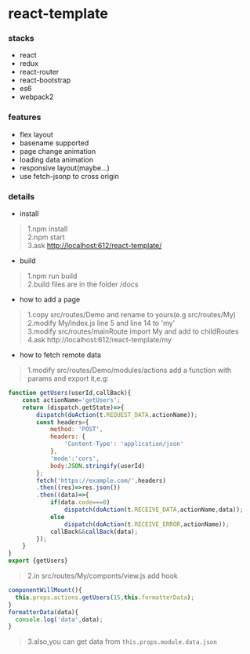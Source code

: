 react-template
========
### stacks
* react
* redux
* react-router
* react-bootstrap
* es6
* webpack2
### features
* flex layout
* basename supported
* page change animation
* loading data animation
* responsive layout(maybe...)
* use fetch-jsonp to cross origin
### details
* install
> 1.npm install  
> 2.npm start  
> 3.ask [http://localhost:612/react-template/](http://localhost:612/react-template/)
* build
> 1.npm run build  
> 2.build files are in the folder /docs
* how to add a page
> 1.copy src/routes/Demo and rename to yours(e.g src/routes/My)  
> 2.modify My/index.js line 5 and line 14 to 'my'  
> 3.modify src/routes/mainRoute import My and add to childRoutes  
> 4.ask http://localhost:612/react-template/my
* how to fetch remote data
> 1.modify src/routes/Demo/modules/actions add a function with params and export it,e.g:
```javascript
function getUsers(userId,callBack){
	const actionName='getUsers';
	return (dispatch,getState)=>{
		dispatch(doAction(t.REQUEST_DATA,actionName));
		const headers={
			method: 'POST',
			headers: {
				'Content-Type': 'application/json'
			},
			'mode':'cors',
			body:JSON.stringify(userId)
		};
		fetch('https://example.com/',headers)
		.then((res)=>res.json())
		.then((data)=>{
			if(data.code===0)
				dispatch(doAction(t.RECEIVE_DATA,actionName,data));
			else
				dispatch(doAction(t.RECEIVE_ERROR,actionName));
			callBack&&callBack(data);
		});
	}
}
export {getUsers}
```   
> 2.in src/routes/My/componts/view.js add hook 
```javascript
componentWillMount(){
  this.props.actions.getUsers(15,this.formatterData);
}
formatterData(data){
  console.log('data',data);
}
```
> 3.also,you can get data from `this.props.module.data.json`
